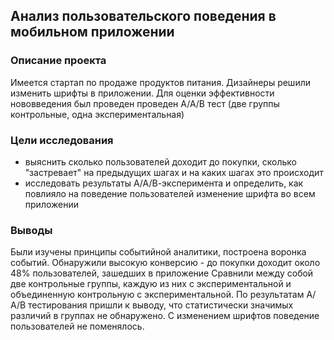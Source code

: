 ## Анализ пользовательского поведения в мобильном приложении

### Описание проекта
Имеется стартап по продаже продуктов питания. Дизайнеры решили изменить шрифты в приложении. Для оценки эффективности нововведения был проведен проведен A/A/B тест (две группы контрольные, одна экспериментальная) 
### Цели исследования
* выяснить сколько пользователей доходит до покупки, сколько "застревает" на предыдущих шагах и на каких шагах это происходит
* исследовать результаты А/А/В-эксперимента и определить, как повлияло на поведение пользователей изменение шрифта во всем приложении
### Выводы
Были изучены принципы событийной аналитики, построена воронка событий. Обнаружили высокую конверсию - до покупки доходит около 48% пользователей, зашедших в приложение
Сравнили между собой две контрольные группы, каждую из них с экспериментальной и объединенную контрольную с экспериментальной.
По результатам А/А/B тестирования пришли к выводу, что статистически значимых различий в группах не обнаружено. С изменением шрифтов поведение пользователей не поменялось.
